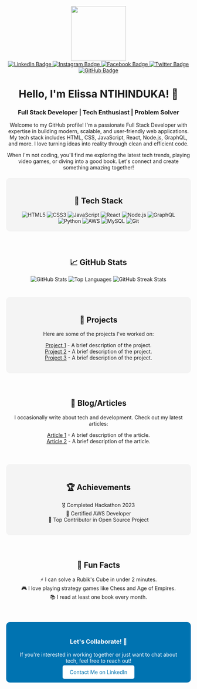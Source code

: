 <div id="header" align="center">
  <img src="https://media.giphy.com/media/L1R1tvI9svkIWwpVYr/giphy.gif" width="150"/>
  <div id="badges">
    <a href="https://www.linkedin.com/in/elissa-ntihinduka-282200271/">
      <img src="https://img.shields.io/badge/LinkedIn-0A66C2?style=for-the-badge&logo=linkedin&logoColor=white" alt="LinkedIn Badge"/>
    </a>
    <a href="https://www.instagram.com/">
      <img src="https://img.shields.io/badge/Instagram-E4405F?style=for-the-badge&logo=instagram&logoColor=white" alt="Instagram Badge"/>
    </a>
    <a href="https://web.facebook.com/#">
      <img src="https://img.shields.io/badge/Facebook-1877F2?style=for-the-badge&logo=facebook&logoColor=white" alt="Facebook Badge"/>
    </a>
    <a href="https://twitter.com/elissantihindu1">
      <img src="https://img.shields.io/badge/Twitter-1DA1F2?style=for-the-badge&logo=twitter&logoColor=white" alt="Twitter Badge"/>
    </a>
    <a href="https://github.com/NTElissa">
      <img src="https://img.shields.io/badge/GitHub-181717?style=for-the-badge&logo=github&logoColor=white" alt="GitHub Badge"/>
    </a>
  </div>
</div>

<div id="HeaderTitle" align="center">
  <h1>Hello, I'm Elissa NTIHINDUKA! 👋</h1>
  <h3>Full Stack Developer | Tech Enthusiast | Problem Solver</h3>
</div>

<div class="text" style="text-align: center; max-width: 800px; margin: 0 auto;">
  <p>Welcome to my GitHub profile! I'm a passionate Full Stack Developer with expertise in building modern, scalable, and user-friendly web applications. My tech stack includes HTML, CSS, JavaScript, React, Node.js, GraphQL, and more. I love turning ideas into reality through clean and efficient code.</p>
  <p>When I'm not coding, you'll find me exploring the latest tech trends, playing video games, or diving into a good book. Let's connect and create something amazing together!</p>
</div>

<!-- Tech Stack Section -->
<div id="tech-stack" align="center" style="padding: 20px; background-color: #f4f4f4; border-radius: 10px; margin: 20px 0;">
  <h2>🚀 Tech Stack</h2>
  <div>
    <img src="https://img.shields.io/badge/HTML5-E34F26?style=for-the-badge&logo=html5&logoColor=white" alt="HTML5"/>
    <img src="https://img.shields.io/badge/CSS3-1572B6?style=for-the-badge&logo=css3&logoColor=white" alt="CSS3"/>
    <img src="https://img.shields.io/badge/JavaScript-F7DF1E?style=for-the-badge&logo=javascript&logoColor=black" alt="JavaScript"/>
    <img src="https://img.shields.io/badge/React-61DAFB?style=for-the-badge&logo=react&logoColor=black" alt="React"/>
    <img src="https://img.shields.io/badge/Node.js-339933?style=for-the-badge&logo=node.js&logoColor=white" alt="Node.js"/>
    <img src="https://img.shields.io/badge/GraphQL-E10098?style=for-the-badge&logo=graphql&logoColor=white" alt="GraphQL"/>
    <img src="https://img.shields.io/badge/Python-3776AB?style=for-the-badge&logo=python&logoColor=white" alt="Python"/>
    <img src="https://img.shields.io/badge/AWS-232F3E?style=for-the-badge&logo=amazon-aws&logoColor=white" alt="AWS"/>
    <img src="https://img.shields.io/badge/MySQL-4479A1?style=for-the-badge&logo=mysql&logoColor=white" alt="MySQL"/>
    <img src="https://img.shields.io/badge/Git-F05032?style=for-the-badge&logo=git&logoColor=white" alt="Git"/>
  </div>
</div>

<!-- GitHub Stats Section -->
<div id="github-stats" align="center" style="padding: 20px; margin: 20px 0;">
  <h2>📈 GitHub Stats</h2>
  <div>
    <img src="https://github-readme-stats.vercel.app/api?username=NTElissa&theme=radical&hide_border=false&include_all_commits=true&count_private=false" alt="GitHub Stats"/>
    <img src="https://github-readme-stats.vercel.app/api/top-langs/?username=NTElissa&theme=radical&hide_border=false&include_all_commits=true&count_private=false&layout=compact" alt="Top Languages"/>
    <img src="https://github-readme-streak-stats.herokuapp.com/?user=NTElissa&theme=radical&hide_border=false" alt="GitHub Streak Stats"/>
  </div>
</div>

<!-- Projects Section -->
<div id="projects" align="center" style="padding: 20px; background-color: #f4f4f4; border-radius: 10px; margin: 20px 0;">
  <h2>💼 Projects</h2>
  <div>
    <p>Here are some of the projects I've worked on:</p>
    <ul style="list-style: none; padding: 0;">
      <li><a href="https://github.com/NTElissa/project1">Project 1</a> - A brief description of the project.</li>
      <li><a href="https://github.com/NTElissa/project2">Project 2</a> - A brief description of the project.</li>
      <li><a href="https://github.com/NTElissa/project3">Project 3</a> - A brief description of the project.</li>
    </ul>
  </div>
</div>

<!-- Blog/Articles Section -->
<div id="blog" align="center" style="padding: 20px; margin: 20px 0;">
  <h2>📝 Blog/Articles</h2>
  <div>
    <p>I occasionally write about tech and development. Check out my latest articles:</p>
    <ul style="list-style: none; padding: 0;">
      <li><a href="https://medium.com/@elissa">Article 1</a> - A brief description of the article.</li>
      <li><a href="https://medium.com/@elissa">Article 2</a> - A brief description of the article.</li>
    </ul>
  </div>
</div>

<!-- Achievements Section -->
<div id="achievements" align="center" style="padding: 20px; background-color: #f4f4f4; border-radius: 10px; margin: 20px 0;">
  <h2>🏆 Achievements</h2>
  <div>
    <ul style="list-style: none; padding: 0;">
      <li>🎖️ Completed Hackathon 2023</li>
      <li>🏅 Certified AWS Developer</li>
      <li>🥇 Top Contributor in Open Source Project</li>
    </ul>
  </div>
</div>

<!-- Fun Facts Section -->
<div id="fun-facts" align="center" style="padding: 20px; margin: 20px 0;">
  <h2>🌟 Fun Facts</h2>
  <div>
    <ul style="list-style: none; padding: 0;">
      <li>⚡ I can solve a Rubik's Cube in under 2 minutes.</li>
      <li>🎮 I love playing strategy games like Chess and Age of Empires.</li>
      <li>📚 I read at least one book every month.</li>
    </ul>
  </div>
</div>

<!-- Call to Action Section -->
<div id="cta" align="center" style="padding: 20px; background-color: #0073b1; border-radius: 10px;">
  <h3 style="color: white;">Let's Collaborate! 🚀</h3>
  <p style="color: white;">If you're interested in working together or just want to chat about tech, feel free to reach out!</p>
  <a href="https://www.linkedin.com/in/elissa-ntihinduka-282200271/" style="padding: 10px 20px; background-color: white; color: #0073b1; text-decoration: none; border-radius: 5px;">Contact Me on LinkedIn</a>
</div>
